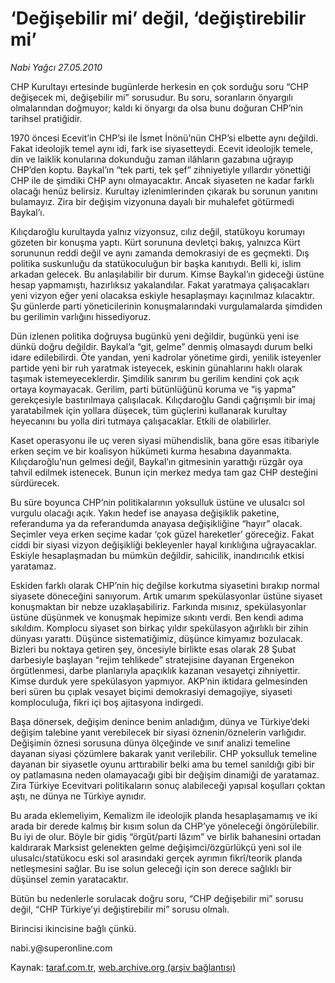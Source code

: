 # ‘Değişebilir mi’ değil, ‘değiştirebilir mi’

*Nabi Yağcı 27.05.2010*

<div class="yazi"><p>CHP Kurultayı ertesinde bugünlerde herkesin en çok sorduğu soru “CHP değişecek mi, değişebilir mi” sorusudur. Bu soru, soranların önyargılı olmalarından doğmuyor; kaldı ki önyargı da olsa bunu doğuran CHP’nin tarihsel pratiğidir.</p>
<p>1970 öncesi Ecevit’in CHP’si ile İsmet İnönü’nün CHP’si elbette aynı değildi. Fakat ideolojik temel aynı idi, fark ise siyasetteydi. Ecevit ideolojik temele, din ve laiklik konularına dokunduğu zaman ilâhların gazabına uğrayıp CHP’den koptu. Baykal’ın “tek parti, tek şef” zihniyetiyle yıllardır yönettiği CHP ile de şimdiki CHP aynı olmayacaktır. Ancak siyaseten ne kadar farklı olacağı henüz belirsiz. Kurultay izlenimlerinden çıkarak bu sorunun yanıtını bulamayız. Zira bir değişim vizyonuna dayalı bir muhalefet götürmedi Baykal’ı.</p>
<p>Kılıçdaroğlu kurultayda yalnız vizyonsuz, cılız değil, statükoyu korumayı gözeten bir konuşma yaptı. Kürt sorununa devletçi bakış, yalnızca Kürt sorununun reddi değil ve aynı zamanda demokrasiyi de es geçmekti. Dış politika suskunluğu da statükoculuğun bir başka kanıtıydı. Belli ki, islim arkadan gelecek. Bu anlaşılabilir bir durum. Kimse Baykal’ın gideceği üstüne hesap yapmamıştı, hazırlıksız yakalandılar. Fakat yaratmaya çalışacakları yeni vizyon eğer yeni olacaksa eskiyle hesaplaşmayı kaçınılmaz kılacaktır. Şu günlerde parti yöneticilerinin konuşmalarındaki vurgulamalarda şimdiden bu gerilimin varlığını hissediyoruz.</p>
<p>Dün izlenen politika doğruysa bugünkü yeni değildir, bugünkü yeni ise dünkü doğru değildir. Baykal’a “git, gelme” denmiş olmasaydı durum belki idare edilebilirdi. Öte yandan, yeni kadrolar yönetime girdi, yenilik isteyenler partide yeni bir ruh yaratmak isteyecek, eskinin günahlarını haklı olarak taşımak istemeyeceklerdir. Şimdilik sanırım bu gerilim kendini çok açık ortaya koymayacak. Gerilim, parti bütünlüğünü koruma ve “iş yapma” gerekçesiyle bastırılmaya çalışılacak. Kılıçdaroğlu Gandi çağrışımlı bir imaj yaratabilmek için yollara düşecek, tüm güçlerini kullanarak kurultay heyecanını bu yolla diri tutmaya çalışacaklar. Etkili de olabilirler.</p>
<p>Kaset operasyonu ile uç veren siyasi mühendislik, bana göre esas itibariyle erken seçim ve bir koalisyon hükümeti kurma hesabına dayanmakta. Kılıçdaroğlu’nun gelmesi değil, Baykal’ın gitmesinin yarattığı rüzgâr oya tahvil edilmek istenecek. Bunun için merkez medya tam gaz CHP desteğini sürdürecek.</p>
<p>Bu süre boyunca CHP’nin politikalarının yoksulluk üstüne ve ulusalcı sol vurgulu olacağı açık. Yakın hedef ise anayasa değişiklik paketine, referanduma ya da referandumda anayasa değişikliğine “hayır” olacak. Seçimler veya erken seçime kadar ‘çok güzel hareketler’ göreceğiz. Fakat ciddi bir siyasi vizyon değişikliği bekleyenler hayal kırıklığına uğrayacaklar. Eskiyle hesaplaşmadan bu mümkün değildir, sahicilik, inandırıcılık etkisi yaratamaz.</p>
<p>Eskiden farklı olarak CHP’nin hiç değilse korkutma siyasetini bırakıp normal siyasete döneceğini sanıyorum. Artık umarım spekülasyonlar üstüne siyaset konuşmaktan bir nebze uzaklaşabiliriz. Farkında mısınız, spekülasyonlar üstüne düşünmek ve konuşmak hepimize sıkıntı verdi. Ben kendi adıma sıkıldım. Komplocu siyaset son birkaç yıldır spekülasyon ağırlıklı bir zihin dünyası yarattı. Düşünce sistematiğimiz, düşünce kimyamız bozulacak. Bizleri bu noktaya getiren şey, öncesiyle birlikte esas olarak 28 Şubat darbesiyle başlayan “rejim tehlikede” stratejisine dayanan Ergenekon örgütlenmesi, darbe planlarıyla apaçıklık kazanan vesayetçi zihniyettir. Kimse durduk yere spekülasyon yapmıyor. AKP’nin iktidara gelmesinden beri süren bu çıplak vesayet biçimi demokrasiyi demagojiye, siyaseti komploculuğa, fikri içi boş ajitasyona indirgedi.</p>
<p>Başa dönersek, değişim denince benim anladığım, dünya ve Türkiye’deki değişim talebine yanıt verebilecek bir siyasi öznenin/öznelerin varlığıdır. Değişimin öznesi sorusuna dünya ölçeğinde ve sınıf analizi temeline dayanan siyasi çözümlere bakarak yanıt verilebilir. CHP yoksulluk temeline dayanan bir siyasetle oyunu arttırabilir belki ama bu temel sanıldığı gibi bir oy patlamasına neden olamayacağı gibi bir değişim dinamiği de yaratamaz. Zira Türkiye Ecevitvari politikaların sonuç alabileceği yapısal koşulları çoktan aştı, ne dünya ne Türkiye aynıdır.</p>
<p>Bu arada eklemeliyim, Kemalizm ile ideolojik planda hesaplaşamamış ve iki arada bir derede kalmış bir kısım solun da CHP’ye yöneleceği öngörülebilir. Bu iyi de olur. Böyle bir gidiş “örgüt/parti lâzım” ve birlik bahanesini ortadan kaldırarak Marksist gelenekten gelme değişimci/özgürlükçü yeni sol ile ulusalcı/statükocu eski sol arasındaki gerçek ayrımın fikrî/teorik planda netleşmesini sağlar. Bu ise solun geleceği için son derece sağlıklı bir düşünsel zemin yaratacaktır.</p>
<p>Bütün bu nedenlerle sorulacak doğru soru, “CHP değişebilir mi” sorusu değil, “CHP Türkiye’yi değiştirebilir mi” sorusu olmalı.</p>
<p>Birincisi ikincisine bağlı çünkü.</p>
<p>nabi.y@superonline.com</p></div>

Kaynak: [taraf.com.tr](http://www.taraf.com.tr:80/nabi-yagci/makale-degisebilir-mi-degil-degistirebilir-mi.htm), [web.archive.org (arşiv bağlantısı)](http://web.archive.org/web/20100530050843/http://www.taraf.com.tr:80/nabi-yagci/makale-degisebilir-mi-degil-degistirebilir-mi.htm)
